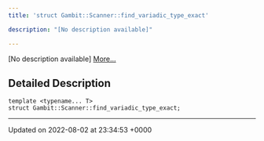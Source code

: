 ```yaml
---
title: 'struct Gambit::Scanner::find_variadic_type_exact'

description: "[No description available]"

---
```









[No description available] [More...](#detailed-description)

## Detailed Description

```
template <typename... T>
struct Gambit::Scanner::find_variadic_type_exact;
```

-------------------------------

Updated on 2022-08-02 at 23:34:53 +0000